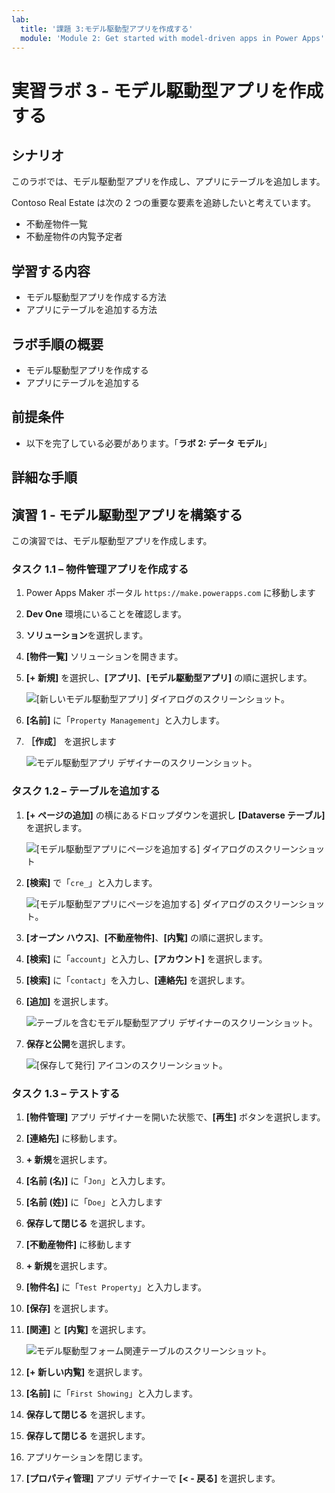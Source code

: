 ```yaml
---
lab:
  title: '課題 3:モデル駆動型アプリを作成する'
  module: 'Module 2: Get started with model-driven apps in Power Apps'
---
```


# 実習ラボ 3 - モデル駆動型アプリを作成する

## シナリオ

このラボでは、モデル駆動型アプリを作成し、アプリにテーブルを追加します。

Contoso Real Estate は次の 2 つの重要な要素を追跡したいと考えています。

- 不動産物件一覧
- 不動産物件の内覧予定者

## 学習する内容

- モデル駆動型アプリを作成する方法
- アプリにテーブルを追加する方法

## ラボ手順の概要

- モデル駆動型アプリを作成する
- アプリにテーブルを追加する
  
## 前提条件

- 以下を完了している必要があります。「**ラボ 2: データ モデル**」

## 詳細な手順

## 演習 1 - モデル駆動型アプリを構築する

この演習では、モデル駆動型アプリを作成します。

### タスク 1.1 – 物件管理アプリを作成する

1. Power Apps Maker ポータル `https://make.powerapps.com` に移動します

1. **Dev One** 環境にいることを確認します。

1. **ソリューション**を選択します。

1. **[物件一覧]** ソリューションを開きます。

1. **[+ 新規]** を選択し、**[アプリ]**、**[モデル駆動型アプリ]** の順に選択します。

    ![[新しいモデル駆動型アプリ] ダイアログのスクリーンショット。](../media/new-mda.png)

1. **[名前]** に「`Property Management`」と入力します。

1. **［作成］** を選択します

    ![モデル駆動型アプリ デザイナーのスクリーンショット。](../media/mda-designer.png)

### タスク 1.2 – テーブルを追加する

1. **[+ ページの追加]** の横にあるドロップダウンを選択し **[Dataverse テーブル]** を選択します。

    ![[モデル駆動型アプリにページを追加する] ダイアログのスクリーンショット](../media/mda-new-page.png)

1. **[検索]** で「`cre_`」と入力します。

    ![[モデル駆動型アプリにページを追加する] ダイアログのスクリーンショット。](../media/mda-add-tables.png)

1. **[オープン ハウス]**、**[不動産物件]**、**[内覧]** の順に選択します。

1. **[検索]** に「`account`」と入力し、**[アカウント]** を選択します。

1. **[検索]** に「`contact`」を入力し、**[連絡先]** を選択します。

1. **[追加]** を選択します。

    ![テーブルを含むモデル駆動型アプリ デザイナーのスクリーンショット。](../media/mda-designer-with-tables.png)

1. **保存と公開**を選択します。

    ![[保存して発行] アイコンのスクリーンショット。](../media/mda-save-publish-btn.png)

### タスク 1.3 – テストする

1. **[物件管理]** アプリ デザイナーを開いた状態で、**[再生]** ボタンを選択します。

1. **[連絡先]** に移動します。

1. **+ 新規**を選択します。

1. **[名前 (名)]** に「`Jon`」と入力します。

1. **[名前 (姓)]** に「`Doe`」と入力します

1. **保存して閉じる** を選択します。

1. **[不動産物件]** に移動します

1. **+ 新規**を選択します。

1. **[物件名]** に「`Test Property`」と入力します。

1. **[保存]** を選択します。

1. **[関連]** と **[内覧]** を選択します。

    ![モデル駆動型フォーム関連テーブルのスクリーンショット。](../media/mda-related-records.png)

1. **[+ 新しい内覧]** を選択します。

1. **[名前]** に「`First Showing`」と入力します。

1. **保存して閉じる** を選択します。

1. **保存して閉じる** を選択します。

1. アプリケーションを閉じます。

1. **[プロパティ管理]** アプリ デザイナーで **[< - 戻る]** を選択します。
